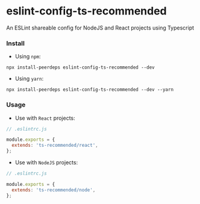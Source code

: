 # eslint-config-ts-recommended

An ESLint shareable config for NodeJS and React projects using Typescript

### Install

- Using `npm`:

```
npx install-peerdeps eslint-config-ts-recommended --dev
```

- Using `yarn`:

```
npx install-peerdeps eslint-config-ts-recommended --dev --yarn
```

### Usage

- Use with `React` projects:

```js
// .eslintrc.js

module.exports = {
  extends: 'ts-recommended/react',
};
```

- Use with `NodeJS` projects:

```js
// .eslintrc.js

module.exports = {
  extends: 'ts-recommended/node',
};
```
